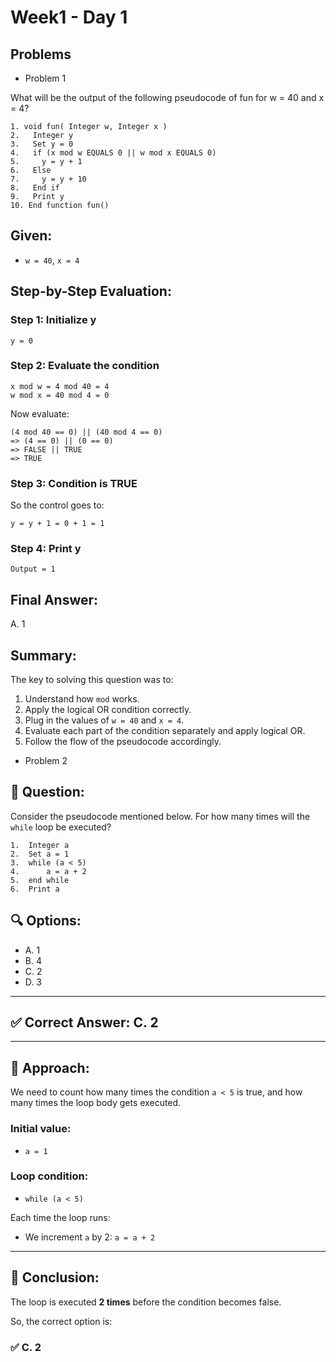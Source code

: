 # Week1 - Day 1

## Problems
- Problem 1

What will be the output of the following pseudocode of fun for w = 40 and x = 4?

```pseudo
1. void fun( Integer w, Integer x )
2.   Integer y
3.   Set y = 0
4.   if (x mod w EQUALS 0 || w mod x EQUALS 0)
5.     y = y + 1
6.   Else
7.     y = y + 10
8.   End if
9.   Print y
10. End function fun()
```

## Given:

* `w = 40`, `x = 4`

## Step-by-Step Evaluation:

### Step 1: Initialize y

```pseudo
y = 0
```

### Step 2: Evaluate the condition

```pseudo
x mod w = 4 mod 40 = 4
w mod x = 40 mod 4 = 0
```

Now evaluate:

```pseudo
(4 mod 40 == 0) || (40 mod 4 == 0)
=> (4 == 0) || (0 == 0)
=> FALSE || TRUE
=> TRUE
```

### Step 3: Condition is TRUE

So the control goes to:

```pseudo
y = y + 1 = 0 + 1 = 1
```

### Step 4: Print y

```pseudo
Output = 1
```

## Final Answer:

A. 1

## Summary:

The key to solving this question was to:

1. Understand how `mod` works.
2. Apply the logical OR condition correctly.
3. Plug in the values of `w = 40` and `x = 4`.
4. Evaluate each part of the condition separately and apply logical OR.
5. Follow the flow of the pseudocode accordingly.

- Problem 2

## 📄 Question:
Consider the pseudocode mentioned below. For how many times will the `while` loop be executed?

```plaintext
1.  Integer a  
2.  Set a = 1  
3.  while (a < 5)  
4.      a = a + 2  
5.  end while  
6.  Print a  
```

## 🔍 Options:
- A. 1  
- B. 4  
- C. 2  
- D. 3  

---

## ✅ Correct Answer: **C. 2**

---

## 🧠 Approach:

We need to count how many times the condition `a < 5` is true, and how many times the loop body gets executed.

### Initial value:
- `a = 1`

### Loop condition:
- `while (a < 5)`

Each time the loop runs:
- We increment `a` by 2: `a = a + 2`

---

## 🧾 Conclusion:
The loop is executed **2 times** before the condition becomes false.

So, the correct option is:

### ✅ **C. 2**
